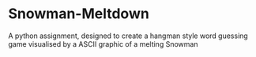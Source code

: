 # Snowman-Meltdown
A python assignment, designed to create a hangman style word guessing game visualised by a ASCII graphic of a melting Snowman
